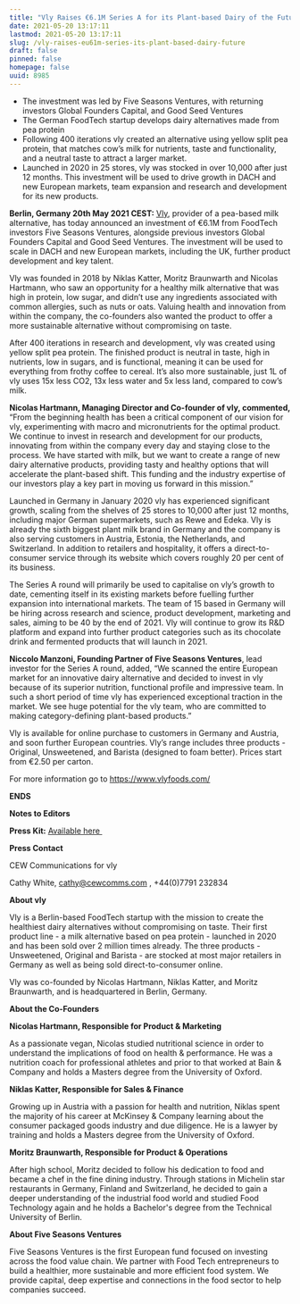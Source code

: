 ```yaml
---
title: "Vly Raises €6.1M Series A for its Plant-based Dairy of the Future"
date: 2021-05-20 13:17:11
lastmod: 2021-05-20 13:17:11
slug: /vly-raises-eu61m-series-its-plant-based-dairy-future
draft: false
pinned: false
homepage: false
uuid: 8985
---
```

<ul>
<li>The investment was led by Five Seasons Ventures, with returning investors Global Founders Capital, and Good Seed Ventures </li>
<li>The German FoodTech startup develops dairy alternatives made from pea protein</li>
<li>Following 400 iterations vly created an alternative using yellow split pea protein, that matches cow’s milk for nutrients, taste and functionality, and a neutral taste to attract a larger market. </li>
<li>Launched in 2020 in 25 stores, vly was stocked in over 10,000 after just 12 months. This investment will be used to drive growth in DACH and new European markets, team expansion and research and development for its new products.</li>
</ul>
<p><strong>Berlin, Germany 20th May 2021 CEST:</strong> <a href="https://www.vlyfoods.com/"><u>Vly</u></a>, provider of a pea-based milk alternative, has today announced an investment of €6.1M from FoodTech investors Five Seasons Ventures, alongside previous investors Global Founders Capital and Good Seed Ventures. The investment will be used to scale in DACH and new European markets, including the UK, further product development and key talent.</p>
<p>Vly was founded in 2018 by Niklas Katter, Moritz Braunwarth and Nicolas Hartmann, who saw an opportunity for a healthy milk alternative that was high in protein, low sugar, and didn’t use any ingredients associated with common allergies, such as nuts or oats. Valuing health and innovation from within the company, the co-founders also wanted the product to offer a more sustainable alternative without compromising on taste.</p>
<p>After 400 iterations in research and development, vly was created using yellow split pea protein. The finished product is neutral in taste, high in nutrients, low in sugars, and is functional, meaning it can be used for everything from frothy coffee to cereal. It’s also more sustainable, just 1L of vly uses 15x less CO2, 13x less water and 5x less land, compared to cow’s milk. </p>
<p><strong>Nicolas Hartmann, Managing Director and Co-founder of vly, commented,</strong> “From the beginning health has been a critical component of our vision for vly, experimenting with macro and micronutrients for the optimal product. We continue to invest in research and development for our products, innovating from within the company every day and staying close to the process. We have started with milk, but we want to create a range of new dairy alternative products, providing tasty and healthy options that will accelerate the plant-based shift. This funding and the industry expertise of our investors play a key part in moving us forward in this mission.”</p>
<p>Launched in Germany in January 2020 vly has experienced significant growth, scaling from the shelves of 25 stores to 10,000 after just 12 months, including major German supermarkets, such as Rewe and Edeka. Vly is already the sixth biggest plant milk brand in Germany and the company is also serving customers in Austria, Estonia, the Netherlands, and Switzerland. In addition to retailers and hospitality, it offers a direct-to-consumer service through its website which covers roughly 20 per cent of its business.</p>
<p>The Series A round will primarily be used to capitalise on vly’s growth to date, cementing itself in its existing markets before fuelling further expansion into international markets. The team of 15 based in Germany will be hiring across research and science, product development, marketing and sales, aiming to be 40 by the end of 2021. Vly will continue to grow its R&D platform and expand into further product categories such as its chocolate drink and fermented products that will launch in 2021.</p>
<p><strong>Niccolo Manzoni, Founding Partner of Five Seasons Ventures</strong>, lead investor for the Series A round, added, “We scanned the entire European market for an innovative dairy alternative and decided to invest in vly because of its superior nutrition, functional profile and impressive team. In such a short period of time vly has experienced exceptional traction in the market. We see huge potential for the vly team, who are committed to making category-defining plant-based products.” </p>
<p>Vly is available for online purchase to customers in Germany and Austria, and soon further European countries. Vly’s range includes three products - Original, Unsweetened, and Barista (designed to foam better). Prices start from €2.50 per carton. </p>
<p>For more information go to <a href="https://www.vlyfoods.com/"><u>https://www.vlyfoods.com/</u></a></p>
<p><strong>ENDS</strong></p>
<p><strong>Notes to Editors</strong></p>
<p><strong>Press Kit:</strong> <a href="https://drive.google.com/drive/folders/1KDLJED3Uz5WZPoeVEjW_GgH0OLTeXe0v?usp=sharing"><u>Available here </u></a></p>
<p><strong>Press Contact</strong></p>
<p>CEW Communications for vly</p>
<p>Cathy White, <a href="mailto:cathy@cewcomms.com">cathy@cewcomms.com</a> , +44(0)7791 232834</p>
<p><strong>About vly </strong></p>
<p>Vly is a Berlin-based FoodTech startup with the mission to create the healthiest dairy alternatives without compromising on taste. Their first product line - a milk alternative based on pea protein - launched in 2020 and has been sold over 2 million times already. The three products - Unsweetened, Original and Barista - are stocked at most major retailers in Germany as well as being sold direct-to-consumer online. </p>
<p>Vly was co-founded by Nicolas Hartmann, Niklas Katter, and Moritz Braunwarth, and is headquartered in Berlin, Germany.</p>
<p><strong>About the Co-Founders</strong></p>
<p><strong>Nicolas Hartmann, Responsible for Product & Marketing</strong></p>
<p>As a passionate vegan, Nicolas studied nutritional science in order to understand the implications of food on health & performance. He was a nutrition coach for professional athletes and prior to that worked at Bain & Company and holds a Masters degree from the University of Oxford.</p>
<p><strong>Niklas Katter, Responsible for Sales & Finance</strong></p>
<p>Growing up in Austria with a passion for health and nutrition, Niklas spent the majority of his career at McKinsey & Company learning about the consumer packaged goods industry and due diligence. He is a lawyer by training and holds a Masters degree from the University of Oxford. </p>
<p><strong>Moritz Braunwarth, Responsible for Product & Operations</strong></p>
<p>After high school, Moritz decided to follow his dedication to food and became a chef in the fine dining industry. Through stations in Michelin star restaurants in Germany, Finland and Switzerland, he decided to gain a deeper understanding of the industrial food world and studied Food Technology again and he holds a Bachelor's degree from the Technical University of Berlin.</p>
<p><strong>About Five Seasons Ventures</strong></p>
<p>Five Seasons Ventures is the first European fund focused on investing across the food value chain. We partner with Food Tech entrepreneurs to build a healthier, more sustainable and more efficient food system. We provide capital, deep expertise and connections in the food sector to help companies succeed.</p>
